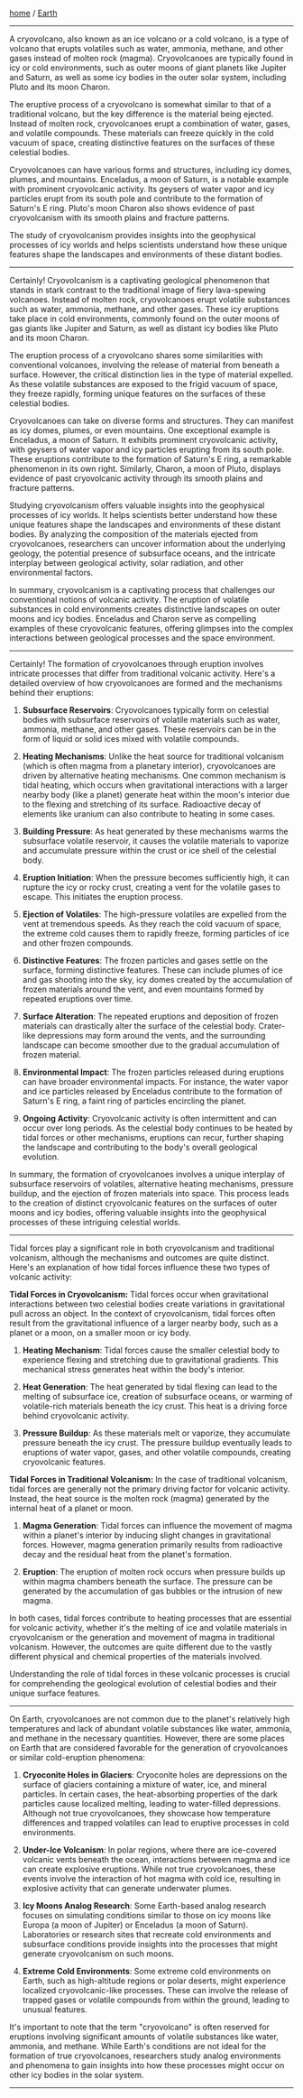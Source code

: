 [home](/README.md) / [Earth](/assets/docs/earth/readme.md)     

---   

A cryovolcano, also known as an ice volcano or a cold volcano, is a type of volcano that erupts volatiles such as water, ammonia, methane, and other gases instead of molten rock (magma). Cryovolcanoes are typically found in icy or cold environments, such as outer moons of giant planets like Jupiter and Saturn, as well as some icy bodies in the outer solar system, including Pluto and its moon Charon.

The eruptive process of a cryovolcano is somewhat similar to that of a traditional volcano, but the key difference is the material being ejected. Instead of molten rock, cryovolcanoes erupt a combination of water, gases, and volatile compounds. These materials can freeze quickly in the cold vacuum of space, creating distinctive features on the surfaces of these celestial bodies.

Cryovolcanoes can have various forms and structures, including icy domes, plumes, and mountains. Enceladus, a moon of Saturn, is a notable example with prominent cryovolcanic activity. Its geysers of water vapor and icy particles erupt from its south pole and contribute to the formation of Saturn's E ring. Pluto's moon Charon also shows evidence of past cryovolcanism with its smooth plains and fracture patterns.

The study of cryovolcanism provides insights into the geophysical processes of icy worlds and helps scientists understand how these unique features shape the landscapes and environments of these distant bodies.

---  

Certainly! Cryovolcanism is a captivating geological phenomenon that stands in stark contrast to the traditional image of fiery lava-spewing volcanoes. Instead of molten rock, cryovolcanoes erupt volatile substances such as water, ammonia, methane, and other gases. These icy eruptions take place in cold environments, commonly found on the outer moons of gas giants like Jupiter and Saturn, as well as distant icy bodies like Pluto and its moon Charon.

The eruption process of a cryovolcano shares some similarities with conventional volcanoes, involving the release of material from beneath a surface. However, the critical distinction lies in the type of material expelled. As these volatile substances are exposed to the frigid vacuum of space, they freeze rapidly, forming unique features on the surfaces of these celestial bodies.

Cryovolcanoes can take on diverse forms and structures. They can manifest as icy domes, plumes, or even mountains. One exceptional example is Enceladus, a moon of Saturn. It exhibits prominent cryovolcanic activity, with geysers of water vapor and icy particles erupting from its south pole. These eruptions contribute to the formation of Saturn's E ring, a remarkable phenomenon in its own right. Similarly, Charon, a moon of Pluto, displays evidence of past cryovolcanic activity through its smooth plains and fracture patterns.

Studying cryovolcanism offers valuable insights into the geophysical processes of icy worlds. It helps scientists better understand how these unique features shape the landscapes and environments of these distant bodies. By analyzing the composition of the materials ejected from cryovolcanoes, researchers can uncover information about the underlying geology, the potential presence of subsurface oceans, and the intricate interplay between geological activity, solar radiation, and other environmental factors.

In summary, cryovolcanism is a captivating process that challenges our conventional notions of volcanic activity. The eruption of volatile substances in cold environments creates distinctive landscapes on outer moons and icy bodies. Enceladus and Charon serve as compelling examples of these cryovolcanic features, offering glimpses into the complex interactions between geological processes and the space environment.

---    

Certainly! The formation of cryovolcanoes through eruption involves intricate processes that differ from traditional volcanic activity. Here's a detailed overview of how cryovolcanoes are formed and the mechanisms behind their eruptions:

1. **Subsurface Reservoirs**: Cryovolcanoes typically form on celestial bodies with subsurface reservoirs of volatile materials such as water, ammonia, methane, and other gases. These reservoirs can be in the form of liquid or solid ices mixed with volatile compounds.

2. **Heating Mechanisms**: Unlike the heat source for traditional volcanism (which is often magma from a planetary interior), cryovolcanoes are driven by alternative heating mechanisms. One common mechanism is tidal heating, which occurs when gravitational interactions with a larger nearby body (like a planet) generate heat within the moon's interior due to the flexing and stretching of its surface. Radioactive decay of elements like uranium can also contribute to heating in some cases.

3. **Building Pressure**: As heat generated by these mechanisms warms the subsurface volatile reservoir, it causes the volatile materials to vaporize and accumulate pressure within the crust or ice shell of the celestial body.

4. **Eruption Initiation**: When the pressure becomes sufficiently high, it can rupture the icy or rocky crust, creating a vent for the volatile gases to escape. This initiates the eruption process.

5. **Ejection of Volatiles**: The high-pressure volatiles are expelled from the vent at tremendous speeds. As they reach the cold vacuum of space, the extreme cold causes them to rapidly freeze, forming particles of ice and other frozen compounds.

6. **Distinctive Features**: The frozen particles and gases settle on the surface, forming distinctive features. These can include plumes of ice and gas shooting into the sky, icy domes created by the accumulation of frozen materials around the vent, and even mountains formed by repeated eruptions over time.

7. **Surface Alteration**: The repeated eruptions and deposition of frozen materials can drastically alter the surface of the celestial body. Crater-like depressions may form around the vents, and the surrounding landscape can become smoother due to the gradual accumulation of frozen material.

8. **Environmental Impact**: The frozen particles released during eruptions can have broader environmental impacts. For instance, the water vapor and ice particles released by Enceladus contribute to the formation of Saturn's E ring, a faint ring of particles encircling the planet.

9. **Ongoing Activity**: Cryovolcanic activity is often intermittent and can occur over long periods. As the celestial body continues to be heated by tidal forces or other mechanisms, eruptions can recur, further shaping the landscape and contributing to the body's overall geological evolution.

In summary, the formation of cryovolcanoes involves a unique interplay of subsurface reservoirs of volatiles, alternative heating mechanisms, pressure buildup, and the ejection of frozen materials into space. This process leads to the creation of distinct cryovolcanic features on the surfaces of outer moons and icy bodies, offering valuable insights into the geophysical processes of these intriguing celestial worlds.

---   

Tidal forces play a significant role in both cryovolcanism and traditional volcanism, although the mechanisms and outcomes are quite distinct. Here's an explanation of how tidal forces influence these two types of volcanic activity:

**Tidal Forces in Cryovolcanism:**
Tidal forces occur when gravitational interactions between two celestial bodies create variations in gravitational pull across an object. In the context of cryovolcanism, tidal forces often result from the gravitational influence of a larger nearby body, such as a planet or a moon, on a smaller moon or icy body.

1. **Heating Mechanism**: Tidal forces cause the smaller celestial body to experience flexing and stretching due to gravitational gradients. This mechanical stress generates heat within the body's interior.

2. **Heat Generation**: The heat generated by tidal flexing can lead to the melting of subsurface ice, creation of subsurface oceans, or warming of volatile-rich materials beneath the icy crust. This heat is a driving force behind cryovolcanic activity.

3. **Pressure Buildup**: As these materials melt or vaporize, they accumulate pressure beneath the icy crust. The pressure buildup eventually leads to eruptions of water vapor, gases, and other volatile compounds, creating cryovolcanic features.

**Tidal Forces in Traditional Volcanism:**
In the case of traditional volcanism, tidal forces are generally not the primary driving factor for volcanic activity. Instead, the heat source is the molten rock (magma) generated by the internal heat of a planet or moon.

1. **Magma Generation**: Tidal forces can influence the movement of magma within a planet's interior by inducing slight changes in gravitational forces. However, magma generation primarily results from radioactive decay and the residual heat from the planet's formation.

2. **Eruption**: The eruption of molten rock occurs when pressure builds up within magma chambers beneath the surface. The pressure can be generated by the accumulation of gas bubbles or the intrusion of new magma.

In both cases, tidal forces contribute to heating processes that are essential for volcanic activity, whether it's the melting of ice and volatile materials in cryovolcanism or the generation and movement of magma in traditional volcanism. However, the outcomes are quite different due to the vastly different physical and chemical properties of the materials involved.

Understanding the role of tidal forces in these volcanic processes is crucial for comprehending the geological evolution of celestial bodies and their unique surface features.

---   

On Earth, cryovolcanoes are not common due to the planet's relatively high temperatures and lack of abundant volatile substances like water, ammonia, and methane in the necessary quantities. However, there are some places on Earth that are considered favorable for the generation of cryovolcanoes or similar cold-eruption phenomena:

1. **Cryoconite Holes in Glaciers**: Cryoconite holes are depressions on the surface of glaciers containing a mixture of water, ice, and mineral particles. In certain cases, the heat-absorbing properties of the dark particles cause localized melting, leading to water-filled depressions. Although not true cryovolcanoes, they showcase how temperature differences and trapped volatiles can lead to eruptive processes in cold environments.

2. **Under-Ice Volcanism**: In polar regions, where there are ice-covered volcanic vents beneath the ocean, interactions between magma and ice can create explosive eruptions. While not true cryovolcanoes, these events involve the interaction of hot magma with cold ice, resulting in explosive activity that can generate underwater plumes.

3. **Icy Moons Analog Research**: Some Earth-based analog research focuses on simulating conditions similar to those on icy moons like Europa (a moon of Jupiter) or Enceladus (a moon of Saturn). Laboratories or research sites that recreate cold environments and subsurface conditions provide insights into the processes that might generate cryovolcanism on such moons.

4. **Extreme Cold Environments**: Some extreme cold environments on Earth, such as high-altitude regions or polar deserts, might experience localized cryovolcanic-like processes. These can involve the release of trapped gases or volatile compounds from within the ground, leading to unusual features.

It's important to note that the term "cryovolcano" is often reserved for eruptions involving significant amounts of volatile substances like water, ammonia, and methane. While Earth's conditions are not ideal for the formation of true cryovolcanoes, researchers study analog environments and phenomena to gain insights into how these processes might occur on other icy bodies in the solar system.

---
